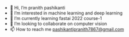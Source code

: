 - 👋 Hi, I’m pranith pashikanti 
- 👀 I’m interested in machine learning and deep learning
- 🌱 I’m currently learning fastai 2022 course-1
- 💞️ I’m looking to collaborate on computer vision
- 📫 How to reach me pashikantipranith7867@gmail.com

<!---
pranith7/pranith7 is a ✨ special ✨ repository because its `README.md` (this file) appears on your GitHub profile.
You can click the Preview link to take a look at your changes.
--->
